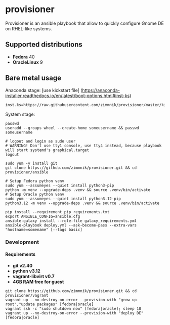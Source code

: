 # provisioner

Provisioner is an ansible playbook that allow to quickly configure Gnome DE on RHEL-like systems.

Supported distributions
-----------------------------
-   **Fedora** 40
-   **OracleLinux** 9

## Bare metal usage

Anaconda stage: [use kickstart file] (https://anaconda-installer.readthedocs.io/en/latest/boot-options.html#inst-ks) 
```raw
inst.ks=https://raw.githubusercontent.com/zimmnik/provisioner/master/kickstart/[fedora,oracle].cfg
```
System stage:
```ShellSession
passwd
useradd --groups wheel --create-home someusername && passwd someusername

# logout and login as sudo user
# WARNING! Don't use tty1 console, use tty4 instead, because playbook will start systemd's graphical.target
logout

sudo yum -y install git
git clone https://github.com/zimmnik/provisioner.git && cd provisioner/ansible

# Setup Fedora python venv
sudo yum --assumeyes --quiet install python3-pip
python -m venv --upgrade-deps .venv && source .venv/bin/activate
# Setup Oracle python venv
sudo yum --assumeyes --quiet install python3.12-pip
python3.12 -m venv --upgrade-deps .venv && source .venv/bin/activate

pip install --requirement pip_requirements.txt
export ANSIBLE_CONFIG=ansible.cfg
ansible-galaxy install --role-file galaxy_requirements.yml
ansible-playbook deploy.yml --ask-become-pass --extra-vars "hostname=somename" [--tags basic]

```
### Development
#### Requirements
- **git v2.40**
- **python v3.12**
- **vagrant-libvirt v0.7**
- **4GB RAM free for guest**

```ShellSession
git clone https://github.com/zimmnik/provisioner.git && cd provisioner/vagrant
vagrant up --no-destroy-on-error --provision-with "grow up root","update packages" [fedora|oracle]
vagrant ssh -c "sudo shutdown now" [fedora|oracle]; sleep 10
vagrant up --no-destroy-on-error --provision-with "deploy DE" [fedora|oracle]

